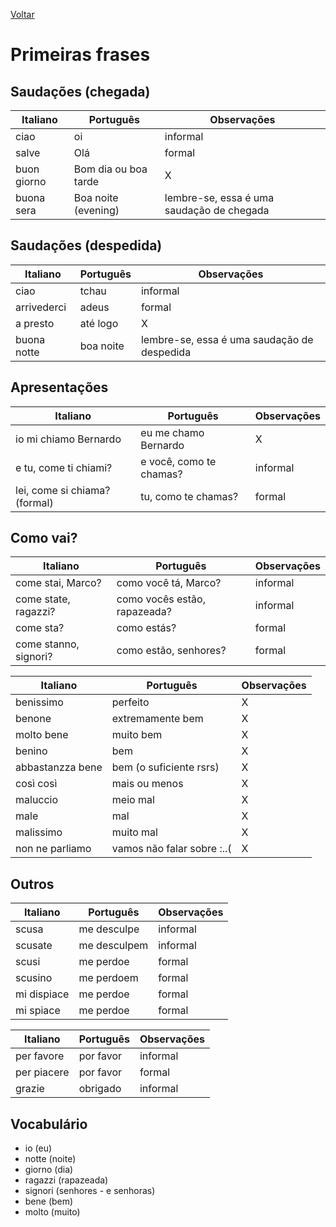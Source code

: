 [Voltar](../README.md)

# Primeiras frases

## Saudações (chegada)

| Italiano | Português | Observações | 
| --- | --- | --- |
| ciao | oi | informal |
| salve | Olá | formal |
| buon giorno | Bom dia ou boa tarde | X |
| buona sera | Boa noite (evening) | lembre-se, essa é uma saudação de chegada |

## Saudações (despedida)

| Italiano | Português | Observações | 
| --- | --- | --- |
| ciao | tchau | informal |
| arrivederci | adeus | formal |
| a presto | até logo | X |
| buona notte | boa noite | lembre-se, essa é uma saudação de despedida |

## Apresentações

| Italiano | Português | Observações |
| --- | --- | --- |
| io mi chiamo Bernardo | eu me chamo Bernardo | X |
| e tu, come ti chiami? | e você, como te chamas? | informal |
| lei, come si chiama? (formal) | tu, como te chamas? | formal |

## Como vai?

| Italiano | Português | Observações |
| --- | --- | --- |
| come stai, Marco? | como você tá, Marco? | informal |
| come state, ragazzi? | como vocês estão, rapazeada? | informal |
| come sta? | como estás? | formal |
| come stanno, signori? | como estão, senhores? | formal |

| Italiano | Português | Observações |
| --- | --- | --- |
| benissimo | perfeito | X |
| benone | extremamente bem | X |
| molto bene | muito bem | X |
| benino | bem | X |
| abbastanzza bene | bem (o suficiente rsrs) | X |
| così così | mais ou menos | X |
| maluccio | meio mal | X |
| male | mal | X |
| malissimo | muito mal | X |
| non ne parliamo | vamos não falar sobre :..( | X |

## Outros

| Italiano | Português | Observações |
| --- | --- | --- |
| scusa | me desculpe | informal |
| scusate | me desculpem | informal |
| scusi | me perdoe | formal |
| scusino | me perdoem | formal |
| mi dispiace | me perdoe | formal |
| mi spiace | me perdoe | formal |

| Italiano | Português | Observações |
| --- | --- | --- |
| per favore | por favor | informal |
| per piacere | por favor | formal |
| grazie | obrigado | informal |

## Vocabulário

* io (eu)
* notte (noite)
* giorno (dia)
* ragazzi (rapazeada)
* signori (senhores - e senhoras)
* bene (bem)
* molto (muito)